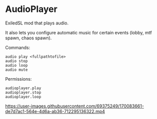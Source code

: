 # AudioPlayer

ExiledSL mod that plays audio.

It also lets you configure automatic music for certain events (lobby, mtf spawn, chaos spawn).

Commands:
```
audio play <fullpathtofile>
audio stop
audio loop
audio mute
```

Permissions:
```
audioplayer.play
audioplayer.stop
audioplayer.loop
```

https://user-images.githubusercontent.com/69375249/170083661-de7d7ac1-564e-4d6a-ab36-712295136322.mp4

